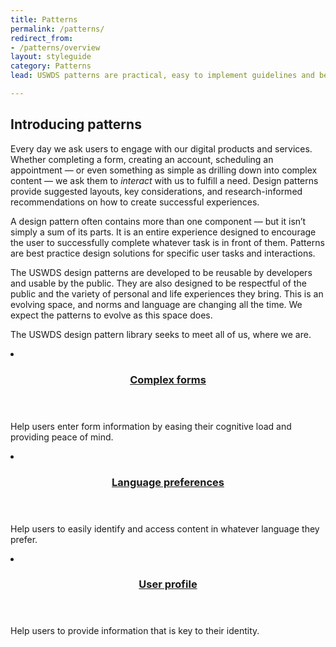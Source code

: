 ```yaml
---
title: Patterns
permalink: /patterns/
redirect_from:
- /patterns/overview
layout: styleguide
category: Patterns
lead: USWDS patterns are practical, easy to implement guidelines and best practices for common user interactions. 

---
```


## Introducing patterns
Every day we ask users to engage with our digital products and services. Whether completing a form, creating an account, scheduling an appointment  —  or even something as simple as drilling down into complex content  —  we ask them to _interact_ with us to fulfill a need. Design patterns provide suggested layouts, key considerations, and research-informed recommendations on how to create successful experiences.

A design pattern often contains more than one component  —  but it isn’t simply a sum of its parts. It is an entire experience designed to encourage the user to successfully complete whatever task is in front of them. Patterns are best practice design solutions for specific user tasks and interactions.

The USWDS design patterns are developed to be reusable by developers and usable by the public. They are also designed to be respectful of the public and the variety of personal and life experiences they bring. This is an evolving space, and norms and language are changing all the time. We expect the patterns to evolve as this space does. 

The USWDS design pattern library seeks to meet all of us, where we are. 

<div class="usa-card-group flex-row margin-top-2">
  <li
  class="usa-card site-component-card grid-col-6 tablet:grid-col-4 margin-bottom-2"
  role="region"
  aria-atomic="true"
  aria-label="Complex form"
  data-meta="Complex form">
    <div class="usa-card__container">
      <header class="usa-card__header">
        <h3 class="usa-card__heading font-lang-lg"><a href="{{ site.baseurl }}/patterns/complex-form/">Complex forms</a></h3>
      </header>
      <div class="usa-card__body font-lang-sm">
        <p>Help users enter form information by easing their cognitive load and providing peace of mind.</p>
      </div>
    </div>
  </li>  
  <li
  class="usa-card site-component-card grid-col-6 tablet:grid-col-4 margin-bottom-2"
  role="region"
  aria-atomic="true"
  aria-label="Language selector"
  data-meta="Language selector">
    <div class="usa-card__container">
      <header class="usa-card__header">
        <h3 class="usa-card__heading font-lang-lg"><a href="{{ site.baseurl }}/patterns/language-selector/">Language preferences</a></h3>
      </header>
      <div class="usa-card__body font-lang-sm">
        <p>Help users to easily identify and access content in whatever language they prefer.</p>
      </div>
    </div>
  </li>
  <li
  class="usa-card site-component-card grid-col-6 tablet:grid-col-4 margin-bottom-2"
  role="region"
  aria-atomic="true"
  aria-label="User profile"
  data-meta="User profile">
    <div class="usa-card__container">
      <header class="usa-card__header">
        <h3 class="usa-card__heading font-lang-lg"><a href="{{ site.baseurl }}/patterns/create-a-profile/">User profile</a></h3>
      </header>
      <div class="usa-card__body font-lang-sm">
        <p>Help users to provide information that is key to their identity.</p>
      </div>
    </div>
  </li>
</div>

